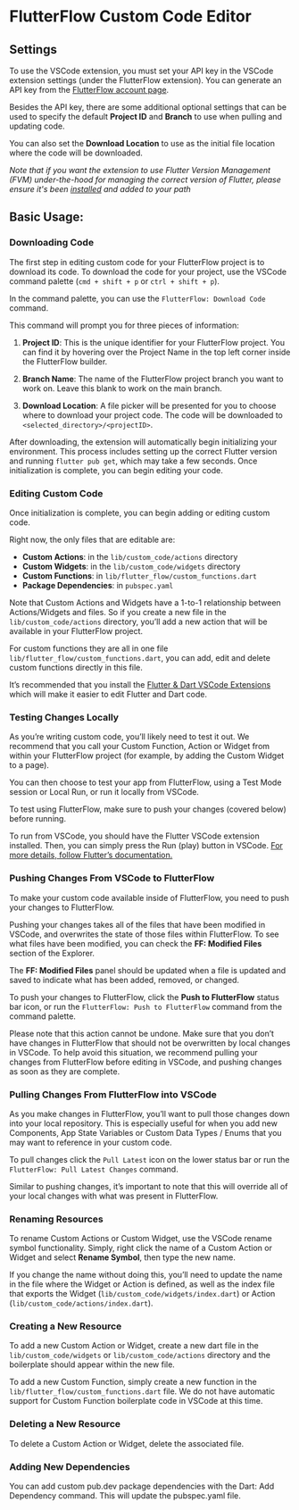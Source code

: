 # FlutterFlow Custom Code Editor

## Settings


To use the VSCode extension, you must set your API key in the VSCode extension settings (under the FlutterFlow extension). You can generate an API key from the [FlutterFlow account page](https://app.flutterflow.io/account). 

Besides the API key, there are some additional optional settings that can be used to specify the default **Project ID** and **Branch** to use when pulling and updating code.  

You can also set the **Download Location** to use as the initial file location where the code will be downloaded.

_Note that if you want the extension to use Flutter Version Management (FVM) under-the-hood for managing the correct version of Flutter, please ensure it's been [installed](https://fvm.app/documentation/getting-started/installation) and added to your path_


## Basic Usage:

### Downloading Code

The first step in editing custom code for your FlutterFlow project is to download its code. To download the code for your project, use the VSCode command palette (`cmd + shift + p` or `ctrl + shift + p`).

In the command palette, you can use the `FlutterFlow: Download Code` command. 

This command will prompt you for three pieces of information:

1. **Project ID**: This is the unique identifier for your FlutterFlow project. You can find it by hovering over the Project Name in the top left corner inside the FlutterFlow builder.

2. **Branch Name**: The name of the FlutterFlow project branch you want to work on. Leave this blank to work on the main branch.

3. **Download Location**: A file picker will be presented for you to choose where to download your project code. The code will be downloaded to `<selected_directory>/<projectID>`.

After downloading, the extension will automatically begin initializing your environment. This process includes setting up the correct Flutter version and running `flutter pub get`, which may take a few seconds. Once initialization is complete, you can begin editing your code.

### Editing Custom Code

Once initialization is complete, you can begin adding or editing custom code. 

Right now, the only files that are editable are:

- **Custom Actions**: in the `lib/custom_code/actions` directory 
- **Custom Widgets**: in the `lib/custom_code/widgets` directory
- **Custom Functions**: in `lib/flutter_flow/custom_functions.dart`
- **Package Dependencies**: in `pubspec.yaml`

Note that Custom Actions and Widgets have a 1-to-1 relationship between Actions/Widgets and files. So if you create a new file in the `lib/custom_code/actions` directory, you’ll add a new action that will be available in your FlutterFlow project.

For custom functions they are all in one file `lib/flutter_flow/custom_functions.dart`, you can add, edit and delete custom functions directly in this file.

It’s recommended that you install the [Flutter & Dart VSCode Extensions](https://marketplace.visualstudio.com/items?itemName=Dart-Code.flutter) which will make it easier to edit Flutter and Dart code. 

### Testing Changes Locally

As you’re writing custom code, you’ll likely need to test it out. We recommend that you call your Custom Function, Action or Widget from within your FlutterFlow project (for example, by adding the Custom Widget to a page). 

You can then choose to test your app from FlutterFlow, using a Test Mode session or Local Run, or run it locally from VSCode. 

To test using FlutterFlow, make sure to push your changes (covered below) before running.

To run from VSCode, you should have the Flutter VSCode extension installed. Then, you can simply press the Run (play) button in VSCode. [For more details, follow Flutter’s documentation.](https://docs.flutter.dev/tools/vs-code#running-and-debugging)

### Pushing Changes From VSCode to FlutterFlow

To make your custom code available inside of FlutterFlow, you need to push your changes to FlutterFlow. 

Pushing your changes takes all of the files that have been modified in VSCode, and overwrites the state of those files within FlutterFlow. To see what files have been modified, you can check the **FF: Modified Files** section of the Explorer.

The **FF: Modified Files** panel should be updated when a file is updated and saved to indicate what has been added, removed, or changed.

To push your changes to FlutterFlow, click the **Push to FlutterFlow** status bar icon, or run the `FlutterFlow: Push to FlutterFlow` command from the command palette.

Please note that this action cannot be undone. Make sure that you don’t have changes in FlutterFlow that should not be overwritten by local changes in VSCode. To help avoid this situation, we recommend pulling your changes from FlutterFlow before editing in VSCode, and pushing changes as soon as they are complete.

### Pulling Changes From FlutterFlow into VSCode

As you make changes in FlutterFlow, you’ll want to pull those changes down into your local repository. This is especially useful for when you add new Components, App State Variables or Custom Data Types / Enums that you may want to reference in your custom code.

To pull changes click the `Pull Latest` icon on the lower status bar or run the `FlutterFlow: Pull Latest Changes` command.

Similar to pushing changes, it’s important to note that this will override all of your local changes with what was present in FlutterFlow. 

### Renaming Resources

To rename Custom Actions or Custom Widget, use the VSCode rename symbol functionality. Simply, right click the name of a Custom Action or Widget and select **Rename Symbol**, then type the new name.

If you change the name without doing this, you’ll need to update the name in the file where the Widget or Action is defined, as well as the index file that exports the Widget (`lib/custom_code/widgets/index.dart`) or Action (`lib/custom_code/actions/index.dart`).

### Creating a New Resource

To add a new Custom Action or Widget, create a new dart file in the `lib/custom_code/widgets` or `lib/custom_code/actions` directory and the boilerplate should appear within the new file.

To add a new Custom Function, simply create a new function in the `lib/flutter_flow/custom_functions.dart` file. We do not have automatic support for Custom Function boilerplate code in VSCode at this time.

### Deleting a New Resource

To delete a Custom Action or Widget, delete the associated file. 

### Adding New Dependencies

You can add custom pub.dev package dependencies with the Dart: Add Dependency command. This will update the pubspec.yaml file.
